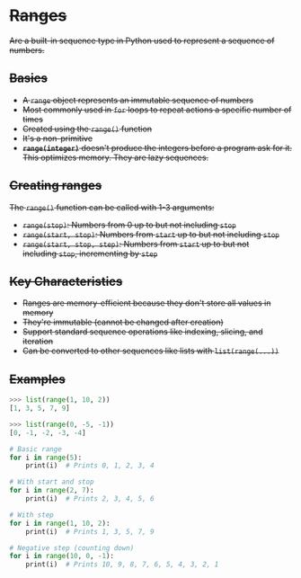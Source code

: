 # ~~Ranges~~

~~Are a built-in sequence type in Python used to represent a sequence of numbers.~~

## ~~Basics~~

- ~~A `range` object represents an immutable sequence of numbers~~
- ~~Most commonly used in `for` loops to repeat actions a specific number of times~~
- ~~Created using the `range()` function~~
- ~~It's a non-primitive~~
- ~~**`range(integer)`** doesn't produce the integers before a program ask for it. This optimizes memory. They are lazy sequences.~~

## ~~Creating ranges~~

~~The `range()` function can be called with 1-3 arguments:~~

- ~~`range(stop)`: Numbers from 0 up to but not including `stop`~~
- ~~`range(start, stop)`: Numbers from `start` up to but not including `stop`~~
- ~~`range(start, stop, step)`: Numbers from `start` up to but not including `stop`, incrementing by `step`~~ 

## ~~Key Characteristics~~

- ~~Ranges are memory-efficient because they don't store all values in memory~~
- ~~They're immutable (cannot be changed after creation)~~
- ~~Support standard sequence operations like indexing, slicing, and iteration~~
- ~~Can be converted to other sequences like lists with `list(range(...))`~~

## ~~Examples~~

```python
>>> list(range(1, 10, 2))
[1, 3, 5, 7, 9]

>>> list(range(0, -5, -1))
[0, -1, -2, -3, -4]

# Basic range  
for i in range(5):  
    print(i)  # Prints 0, 1, 2, 3, 4

# With start and stop  
for i in range(2, 7):  
    print(i)  # Prints 2, 3, 4, 5, 6

# With step  
for i in range(1, 10, 2):  
    print(i)  # Prints 1, 3, 5, 7, 9

# Negative step (counting down)  
for i in range(10, 0, -1):  
    print(i)  # Prints 10, 9, 8, 7, 6, 5, 4, 3, 2, 1
```

